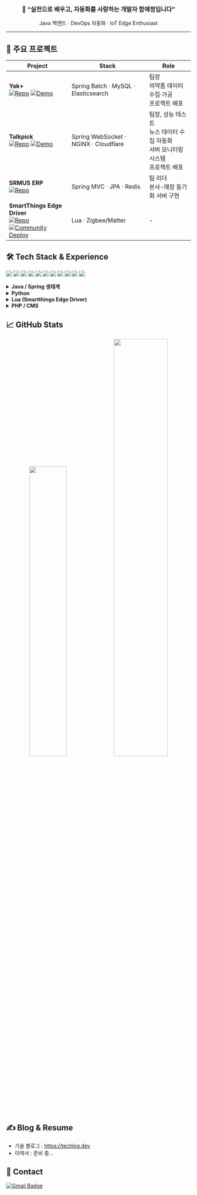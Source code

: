 <h3 align="center">🙌 “실전으로 배우고, 자동화를 사랑하는 개발자 함예정입니다”</h3>
<p align="center">Java 백엔드 · DevOps 자동화 · IoT Edge Enthusiast</p>

---

## 🔭 주요 프로젝트
| Project | Stack | Role |
|---------|-------|------|
| **Yak+**<br/>[![Repo](https://img.shields.io/badge/Repo-181717?style=for-the-badge&logo=github&logoColor=white)](https://github.com/YJ-circle/yakplus-batch) [![Demo](https://img.shields.io/badge/Demo-007ACC?style=for-the-badge&logo=linktree&logoColor=white)](https://yakplus.techlog.dev) | Spring Batch · MySQL · Elasticsearch | 팀장<br/>의약품 데이터 수집·가공 <br/> 프로젝트 배포 |
| **Talkpick**<br/>[![Repo](https://img.shields.io/badge/Repo-181717?style=for-the-badge&logo=github&logoColor=white)](https://github.com/YJ-circle/talkpick-backend) [![Demo](https://img.shields.io/badge/Demo-007ACC?style=for-the-badge&logo=linktree&logoColor=white)](https://talkpick.techlog.dev) | Spring WebSocket · NGINX · Cloudflare | 팀장, 성능 테스트 <br/> 뉴스 데이터 수집 자동화 <br /> 서버 모니터링 시스템 <br /> 프로젝트 배포 |
| **SRMUS ERP**<br/>[![Repo](https://img.shields.io/badge/Repo-181717?style=for-the-badge&logo=github&logoColor=white)](https://github.com/YJ-circle/SRMUS_Project) | Spring MVC · JPA · Redis | 팀 리더<br/>본사-매장 동기화 서버 구현 |
| **SmartThings Edge Driver**<br/>[![Repo](https://img.shields.io/badge/Repo-181717?style=for-the-badge&logo=github&logoColor=white)](https://github.com/YJ-circle/SmartThings)[![Community Deploy](https://img.shields.io/badge/Community%20Deploy-4CAF50?style=for-the-badge&logo=smartthings&logoColor=white)](https://cafe.naver.com/f-e/cafes/29087792/menus/129?viewType=L&ta=WRITER&q=%EC%83%88%EB%A6%BC%EC%9D%B4&page=1)| Lua · Zigbee/Matter | - |

## 🛠️ Tech Stack & Experience
<p>
  <img src="https://img.shields.io/badge/Java-ED8B00?style=flat&logo=openjdk&logoColor=white"/>
  <img src="https://img.shields.io/badge/Spring-6DB33F?style=flat&logo=spring&logoColor=white"/>
  <img src="https://img.shields.io/badge/Spring&nbsp;Batch-6DB33F?style=flat"/>
  <img src="https://img.shields.io/badge/Spring&nbsp;Data&nbsp;JPA-6DB33F?style=flat"/>
  <img src="https://img.shields.io/badge/MyBatis-005B9A?style=flat"/>
  <img src="https://img.shields.io/badge/Python-3776AB?style=flat&logo=python&logoColor=white"/>
  <img src="https://img.shields.io/badge/Lua-000080?style=flat&logo=lua&logoColor=white"/>
  <img src="https://img.shields.io/badge/PHP-777BB4?style=flat&logo=php&logoColor=white"/>
  <img src="https://img.shields.io/badge/Docker-2496ED?style=flat&logo=docker&logoColor=white"/>
  <img src="https://img.shields.io/badge/MySQL-4479A1?style=flat&logo=mysql&logoColor=white"/>
  <img src="https://img.shields.io/badge/Oracle-F80000?style=flat&logo=oracle&logoColor=white"/>
</p>

<details>
<summary><b>Java&nbsp;/&nbsp;Spring&nbsp;생태계</b></summary>

- **자바 컬렉션 프레임워크** 전반을 이해하고, 상황에 맞는 자료구조를 선택해 사용합니다.  
- 클래스·메서드 단위로 **책임을 분리(OOP)** 하여 구현합니다.  
- 동료 코드 리뷰 경험이 풍부하며, PR 기반 협업 흐름을 숙지했습니다.  
- **Spring Framework** 전반(Bean 라이프사이클, AOP, 인터셉터, 커스텀 Argument Resolver 등)을 이해하고 적용할 수 있습니다.  
- **Spring Batch** Partitioning + `StepScope`, `JdbcPagingItemReader`/`JdbcBatchItemWriter`로 대용량 데이터 병합을 수행한 경험이 있습니다.  
- **Spring Data JPA** Entity 설계 및 메서드 네이밍 쿼리를 활용해 CRUD/조회 최적화를 구현했습니다.  
- **MyBatis** Mapper interface ↔ XML 매핑, `resultMap`으로 객체 연관관계 매핑, CRUD 프로젝트 경험 보유.
</details>

<details>
<summary><b>Python</b></summary>

- **Beautiful Soup**를 활용한 웹 크롤링 자동화 스크립트 작성 경험.
</details>

<details>
<summary><b>Lua (Smartthings Edge Driver)</b></summary>

- **SmartThings Edge Driver**를 직접 개발하여 호환 안되던 Zigbee 장치를 사용할 수 있도록 개선
- 배포 후 **100 가구 이상**의 스마트홈에서 실사용 중.
- zigbee edge driver 검색기 제작: https://thelightway.tistory.com/13
- 갤럭시 홈 미니 음악 재생 코드 개선 (DLNA 전송)
</details>

<details>
<summary><b>PHP / CMS</b></summary>

- **그누보드 등 CMS**로 빠른 웹사이트 구축 경험.  
- 대학교 **50주년 행사 자료집**을 CMS 기반 웹페이지로 배포.  
- 타인이 작성한 PHP 코드를 분석·수정하여 커스터마이징한 경험.
</details>

## 📈 GitHub Stats
<p align="center">
  <img src="https://github-readme-stats.vercel.app/api?username=YJ-circle&show_icons=true&theme=default" width="45%"/>
  <img src="https://github-readme-activity-graph.vercel.app/graph?username=YJ-circle&theme=github-light" width="54%"/>
</p>

## ✍️ Blog & Resume
* 기술 블로그 : <https://techlog.dev>
* 이력서 : 준비 중...

## 💬 Contact
[![Gmail Badge](https://img.shields.io/badge/thelightway@daum.net-red?style=flat-square&logo=gmail&logoColor=white)](https://formsubmit.co/el/varudo)
